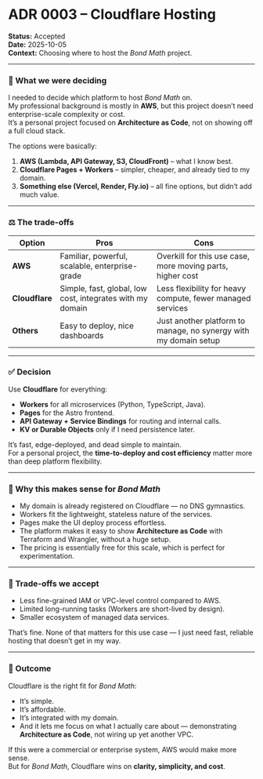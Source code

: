 # ADR 0003 – Cloudflare Hosting

**Status:** Accepted  
**Date:** 2025-10-05  
**Context:** Choosing where to host the _Bond Math_ project.

---

### 🧩 What we were deciding

I needed to decide which platform to host _Bond Math_ on.  
My professional background is mostly in **AWS**, but this project doesn’t need enterprise-scale complexity or cost.  
It’s a personal project focused on **Architecture as Code**, not on showing off a full cloud stack.

The options were basically:

1. **AWS (Lambda, API Gateway, S3, CloudFront)** – what I know best.
2. **Cloudflare Pages + Workers** – simpler, cheaper, and already tied to my domain.
3. **Something else (Vercel, Render, Fly.io)** – all fine options, but didn’t add much value.

---

### ⚖️ The trade-offs

| Option         | Pros                                                      | Cons                                                             |
| -------------- | --------------------------------------------------------- | ---------------------------------------------------------------- |
| **AWS**        | Familiar, powerful, scalable, enterprise-grade            | Overkill for this use case, more moving parts, higher cost       |
| **Cloudflare** | Simple, fast, global, low cost, integrates with my domain | Less flexibility for heavy compute, fewer managed services       |
| **Others**     | Easy to deploy, nice dashboards                           | Just another platform to manage, no synergy with my domain setup |

---

### ✅ Decision

Use **Cloudflare** for everything:

- **Workers** for all microservices (Python, TypeScript, Java).
- **Pages** for the Astro frontend.
- **API Gateway + Service Bindings** for routing and internal calls.
- **KV or Durable Objects** only if I need persistence later.

It’s fast, edge-deployed, and dead simple to maintain.  
For a personal project, the **time-to-deploy and cost efficiency** matter more than deep platform flexibility.

---

### 💬 Why this makes sense for _Bond Math_

- My domain is already registered on Cloudflare — no DNS gymnastics.
- Workers fit the lightweight, stateless nature of the services.
- Pages make the UI deploy process effortless.
- The platform makes it easy to show **Architecture as Code** with Terraform and Wrangler, without a huge setup.
- The pricing is essentially free for this scale, which is perfect for experimentation.

---

### 🚧 Trade-offs we accept

- Less fine-grained IAM or VPC-level control compared to AWS.
- Limited long-running tasks (Workers are short-lived by design).
- Smaller ecosystem of managed data services.

That’s fine. None of that matters for this use case — I just need fast, reliable hosting that doesn’t get in my way.

---

### 📎 Outcome

Cloudflare is the right fit for _Bond Math_:

- It’s simple.
- It’s affordable.
- It’s integrated with my domain.
- And it lets me focus on what I actually care about — demonstrating **Architecture as Code**, not wiring up yet another VPC.

If this were a commercial or enterprise system, AWS would make more sense.  
But for _Bond Math_, Cloudflare wins on **clarity, simplicity, and cost**.
